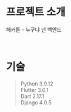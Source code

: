 # 프로젝트 소개

해커톤 - 누구냐 넌 백엔드

</br>

# 기술

> Python 3.9.12</br>
> Flutter 3.0.1</br>
> Dart 2.17.1</br>
> Django 4.0.5</br>


